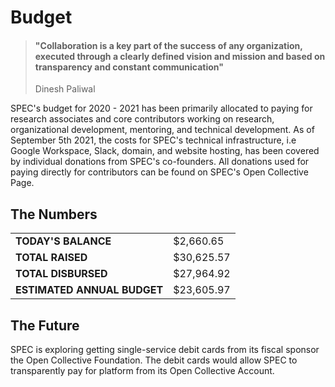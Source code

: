 # Budget

> #### "Collaboration is a key part of the success of any organization, executed through a clearly defined vision and mission and based on transparency and constant communication"
>
> Dinesh Paliwal

SPEC's budget for 2020 - 2021 has been primarily allocated to paying for research associates and core contributors working on research, organizational development, mentoring, and technical development. As of September 5th 2021, the costs for SPEC's technical infrastructure, i.e Google Workspace, Slack, domain, and website hosting, has been covered by individual donations from SPEC's co-founders. All donations used for paying directly for contributors can be found on SPEC's Open Collective Page.

## The Numbers

|                             |            |
| --------------------------- | ---------- |
| **TODAY'S BALANCE**         | $2,660.65  |
| **TOTAL RAISED**            | $30,625.57 |
| **TOTAL DISBURSED**         | $27,964.92 |
| **ESTIMATED ANNUAL BUDGET** | $23,605.97 |

## The Future

SPEC is exploring getting single-service debit cards from its fiscal sponsor the Open Collective Foundation. The debit cards would allow SPEC to transparently pay for platform from its Open Collective Account.
